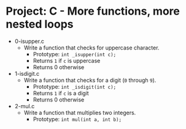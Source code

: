 # Project: C - More functions, more nested loops

*   0-isupper.c
    - Write a function that checks for uppercase character.
      - Prototype: `int _isupper(int c);`
      - Returns `1` if `c` is uppercase
      - Returns 0 otherwise
*   1-isdigit.c
    - Write a function that checks for a digit (`0` through `9`).
      - Prototype: `int _isdigit(int c);`
      - Returns `1` if `c` is a digit
      - Returns 0 otherwise
*   2-mul.c
    - Write a function that multiplies two integers.
      - Prototype: `int mul(int a, int b);`
